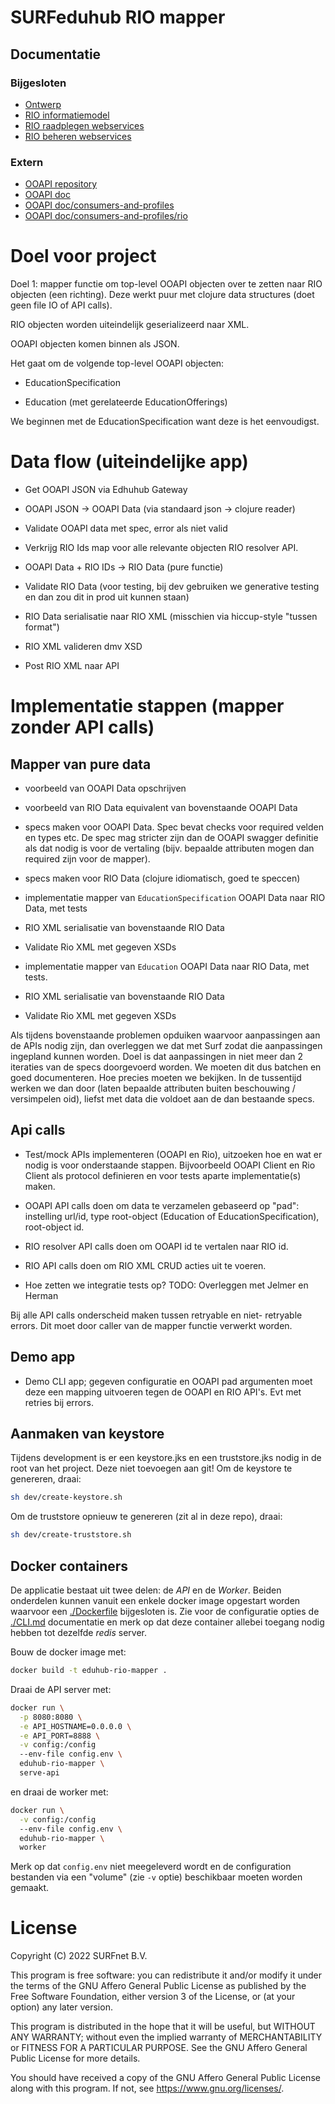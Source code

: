 # SURFeduhub RIO mapper

## Documentatie

### Bijgesloten

- [Ontwerp](doc/design/rio-mapper-ontwerp.pdf)
- [RIO informatiemodel](doc/RIO-Informatiemodel/Informatiemodel_RIO.pdf)
- [RIO raadplegen webservices](doc/RIO-Webservicekoppeling-Beheren-en-Raadplegen/Webservice_documentatie_-_DUO_RIO_Raadplegen_OnderwijsOrganisatie_V4.pdf)
- [RIO beheren webservices](doc/RIO-Webservicekoppeling-Beheren-en-Raadplegen/Webservice_documentatie_-_DUO_RIO_Beheren_OnderwijsOrganisatie_V4.pdf)

### Extern

- [OOAPI repository](https://github.com/open-education-api/specification)
- [OOAPI doc](https://open-education-api.github.io/specification/v5-beta/docs.html)
- [OOAPI doc/consumers-and-profiles](https://openonderwijsapi.nl/specification/#/technical/consumers-and-profiles)
- [OOAPI doc/consumers-and-profiles/rio](https://openonderwijsapi.nl/specification/#/technical/consumers-and-profiles/rio)

# Doel voor project

Doel 1: mapper functie om top-level OOAPI objecten over te zetten
naar RIO objecten (een richting). Deze werkt puur met clojure data
structures (doet geen file IO of API calls).

RIO objecten worden uiteindelijk geserializeerd naar XML.

OOAPI objecten komen binnen als JSON.

Het gaat om de volgende top-level OOAPI objecten:

 - EducationSpecification
 
 - Education (met gerelateerde EducationOfferings)

We beginnen met de EducationSpecification want deze is het
eenvoudigst.

# Data flow (uiteindelijke app)

- Get OOAPI JSON via Edhuhub Gateway

- OOAPI JSON -> OOAPI Data (via standaard json -> clojure reader)

- Validate OOAPI data met spec, error als niet valid

- Verkrijg RIO Ids map voor alle relevante objecten RIO resolver API.

- OOAPI Data + RIO IDs -> RIO Data (pure functie)

- Validate RIO Data (voor testing, bij dev gebruiken we generative
  testing en dan zou dit in prod uit kunnen staan)

- RIO Data serialisatie naar RIO XML (misschien via hiccup-style
  "tussen format")
  
- RIO XML valideren dmv XSD

- Post RIO XML naar API

# Implementatie stappen (mapper zonder API calls)

## Mapper van pure data

- voorbeeld van OOAPI Data opschrijven

- voorbeeld van RIO Data equivalent van bovenstaande OOAPI Data

- specs maken voor OOAPI Data. Spec bevat checks voor required velden
  en types etc. De spec mag stricter zijn dan de OOAPI swagger
  definitie als dat nodig is voor de vertaling (bijv. bepaalde
  attributen mogen dan required zijn voor de mapper).

- specs maken voor RIO Data (clojure idiomatisch, goed te speccen)

- implementatie mapper van `EducationSpecification` OOAPI Data naar
  RIO Data, met tests

- RIO XML serialisatie van bovenstaande RIO Data

- Validate Rio XML met gegeven XSDs

- implementatie mapper van `Education` OOAPI Data naar RIO Data, met
  tests.

- RIO XML serialisatie van bovenstaande RIO Data

- Validate Rio XML met gegeven XSDs

Als tijdens bovenstaande problemen opduiken waarvoor aanpassingen aan
de APIs nodig zijn, dan overleggen we dat met Surf zodat die
aanpassingen ingepland kunnen worden. Doel is dat aanpassingen in niet
meer dan 2 iteraties van de specs doorgevoerd worden. We moeten dit
dus batchen en goed documenteren. Hoe precies moeten we bekijken. In
de tussentijd werken we dan door (laten bepaalde attributen buiten
beschouwing / versimpelen oid), liefst met data die voldoet aan de dan
bestaande specs.

## Api calls

- Test/mock APIs implementeren (OOAPI en Rio), uitzoeken hoe en wat er
  nodig is voor onderstaande stappen. Bijvoorbeeld OOAPI Client en Rio
  Client als protocol definieren en voor tests aparte implementatie(s)
  maken.

- OOAPI API calls doen om data te verzamelen gebaseerd op "pad":
  instelling url/id, type root-object (Education of
  EducationSpecification), root-object id.

- RIO resolver API calls doen om OOAPI id te vertalen naar RIO id.

- RIO API calls doen om RIO XML CRUD acties uit te voeren.

- Hoe zetten we integratie tests op? TODO: Overleggen met Jelmer en
  Herman

Bij alle API calls onderscheid maken tussen retryable en niet-
retryable errors. Dit moet door caller van de mapper functie verwerkt
worden.

## Demo app

- Demo CLI app; gegeven configuratie en OOAPI pad argumenten moet deze
  een mapping uitvoeren tegen de OOAPI en RIO API's. Evt met retries
  bij errors.

## Aanmaken van keystore

Tijdens development is er een keystore.jks en een truststore.jks nodig
in de root van het project. Deze niet toevoegen aan git!  Om de
keystore te genereren, draai:

```sh
sh dev/create-keystore.sh
```

Om de truststore opnieuw te genereren (zit al in deze repo), draai:

```sh
sh dev/create-truststore.sh
```

## Docker containers

De applicatie bestaat uit twee delen: de *API* en de *Worker*.  Beiden
onderdelen kunnen vanuit een enkele docker image opgestart worden
waarvoor een [./Dockerfile](Dockerfile) bijgesloten is.  Zie voor de
configuratie opties de [./CLI.md](CLI) documentatie en merk op dat
deze container allebei toegang nodig hebben tot dezelfde *redis*
server.

Bouw de docker image met:

```sh
docker build -t eduhub-rio-mapper .
```

Draai de API server met:

```sh
docker run \
  -p 8080:8080 \
  -e API_HOSTNAME=0.0.0.0 \
  -e API_PORT=8888 \
  -v config:/config
  --env-file config.env \
  eduhub-rio-mapper \
  serve-api
```

en draai de worker met:

```sh
docker run \
  -v config:/config
  --env-file config.env \
  eduhub-rio-mapper \
  worker
```

Merk op dat `config.env` niet meegeleverd wordt en de configuration
bestanden via een "volume" (zie `-v` optie) beschikbaar moeten worden
gemaakt.


# License

Copyright (C) 2022 SURFnet B.V.

This program is free software: you can redistribute it and/or modify
it under the terms of the GNU Affero General Public License as
published by the Free Software Foundation, either version 3 of the
License, or (at your option) any later version.

This program is distributed in the hope that it will be useful, but
WITHOUT ANY WARRANTY; without even the implied warranty of
MERCHANTABILITY or FITNESS FOR A PARTICULAR PURPOSE.  See the GNU
Affero General Public License for more details.

You should have received a copy of the GNU Affero General Public
License along with this program.  If not, see
<https://www.gnu.org/licenses/>.

